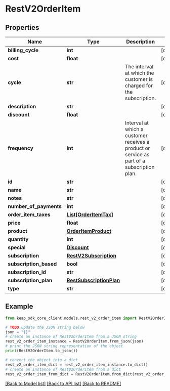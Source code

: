 # RestV2OrderItem


## Properties

Name | Type | Description | Notes
------------ | ------------- | ------------- | -------------
**billing_cycle** | **int** |  | [optional] 
**cost** | **float** |  | [optional] 
**cycle** | **str** | The interval at which the customer is charged for the subscription. | [optional] 
**description** | **str** |  | [optional] 
**discount** | **float** |  | [optional] 
**frequency** | **int** | Interval at which a customer receives a product or service as part of a subscription plan. | [optional] 
**id** | **str** |  | [optional] 
**name** | **str** |  | [optional] 
**notes** | **str** |  | [optional] 
**number_of_payments** | **int** |  | [optional] 
**order_item_taxes** | [**List[OrderItemTax]**](OrderItemTax.md) |  | [optional] 
**price** | **float** |  | [optional] 
**product** | [**OrderItemProduct**](OrderItemProduct.md) |  | [optional] 
**quantity** | **int** |  | [optional] 
**special** | [**Discount**](Discount.md) |  | [optional] 
**subscription** | [**RestV2Subscription**](RestV2Subscription.md) |  | [optional] 
**subscription_based** | **bool** |  | [optional] 
**subscription_id** | **str** |  | [optional] 
**subscription_plan** | [**RestSubscriptionPlan**](RestSubscriptionPlan.md) |  | [optional] 
**type** | **str** |  | [optional] 

## Example

```python
from keap_sdk_core_client.models.rest_v2_order_item import RestV2OrderItem

# TODO update the JSON string below
json = "{}"
# create an instance of RestV2OrderItem from a JSON string
rest_v2_order_item_instance = RestV2OrderItem.from_json(json)
# print the JSON string representation of the object
print(RestV2OrderItem.to_json())

# convert the object into a dict
rest_v2_order_item_dict = rest_v2_order_item_instance.to_dict()
# create an instance of RestV2OrderItem from a dict
rest_v2_order_item_from_dict = RestV2OrderItem.from_dict(rest_v2_order_item_dict)
```
[[Back to Model list]](../README.md#documentation-for-models) [[Back to API list]](../README.md#documentation-for-api-endpoints) [[Back to README]](../README.md)


